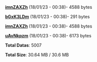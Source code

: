 [**imnZAXZh**](/data/imnZAXZh.txt) (18/01/23 - 00:38)- 4588 bytes

[**bGxK3LDm**](/data/bGxK3LDm.txt) (18/01/23 - 00:38)- 291 bytes

[**imnZAXZh**](/data/imnZAXZh.txt) (18/01/23 - 00:38)- 4588 bytes

[**uAvNkpzm**](/data/uAvNkpzm.txt) (18/01/23 - 00:38)- 6173 bytes

**Total Datas**: 5007

**Total Size**: 30.64 MB / 30.6 MB